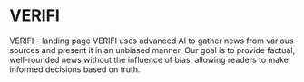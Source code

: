 # VERIFI
VERIFI - landing page
VERIFI uses advanced AI to gather news from various sources and present it in an unbiased manner. Our goal is to provide factual, well-rounded news without the influence of bias, allowing readers to make informed decisions based on truth.
